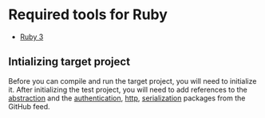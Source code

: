 # Required tools for Ruby

- [Ruby 3](https://www.ruby-lang.org/en/downloads/)

## Intializing target project

Before you can compile and run the target project, you will need to initialize it. After initializing the test project, you will need to add references to the [abstraction](../../abstractions/ruby/microsoft_kiota_abstractions) and the [authentication](../../authentication/ruby/azure), [http](../../http/ruby/nethttp/microsoft_kiota_nethttplibrary), [serialization](../../serialization/ruby/json/microsoft_kiota_serialization) packages from the GitHub feed.

